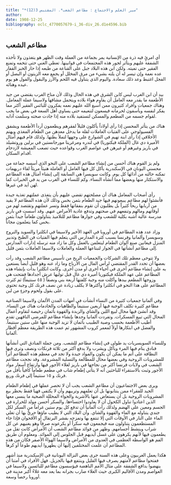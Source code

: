 ```yaml
---
title: "*سير العلم والاجتماع : مطاعم الشعب*. المقتبس 3(12)"
author: 
date: 1908-12-25
bibliography: oclc_4770057679-i_36-div_26.d1e4596.bib
---
```




##  مطاعم الشعب 


 أي امرئٍ فيه ذرة من الإنسانية يمر بجماعة من العملة وقت الظهر هو يتغذون ولا تأخذه الشفقة عليهم ويتأثر لجور هذه المجتمعات في قوانينها. تعطي الغني حتى تتخمه وتمنع الفقير حتى تميته. ولكن ابن هذه البلاد جبل على القناعة من طبعه إذا حاز الخبز القفار عده نعمة وإن تيسر له أن يلته بشيء من مرق المخلل أو يجمع معه الزيتون أو البصل أو الفجل اغتبط وعد ذلك سعادة. واليوم الذي يتناول فيه اللحم والأرز والبقول والفول هو يوم عيده وهنائه. 

 بيد أن ابن الغرب ليس كابن الشرق في هذه الحال وذلك لأن مناخ الغرب يقتضي من جيد الأطعمة ما يقدر معه العامل أن يقاوم هواءَ بلاده ويتحمل مشاقها   ولاسيما عملة المعامل. وهناك جمعيات وأفراد كثيرون ممن أسبغ الله عليهم نعمه يفكرون للبائس الفقير أكثر مما يفكر لنفسه ويأسفون لحرمانه فيسعون لتنعيمه حتى يساوي أهل السعة في بعض ما يجب   لقوام جسمه من المطعم والمسكن لتستفيد بلاده منه إذا جادت صحته وسلمت آدابه. 

 هناك من يتأثر المحسن إذا رأى أولاداً يأكلون قليلاً لفقرهم ويطعمون أردأ الأطعمة ويشفق الفسيولوجي على الفتيات العاملات لقلة ما يدخل معدهن من الطعام المغذي ويهتم الأخلاقي إذا رأى ابنة تهيم في الشوارع على وجهها لتملأ بطنها. ولذلك قام فيهم أمثال الأميرة دي غال (الملكة فيكتوريا) في لندره ومرغريتا مورجانستين في برلين وروتشيلد في باريز وغيرهم أو غيرهن في عواصم الغرب وقواعده حيث تصعب المعيشة لازدحام أقدام السكان. 

 ولم يرَ القوم هناك أحسن من إنشاءِ مطاعم الشعب على النحو الذي أسسه جماعة من محسني اليونان في الإسكندرية يأكل كل فيها العامل أو العاملة هنيئاً مريئاً لقاءَ دريهمات تمكنه حالته من أدائها كل يوم. وكانت سويسرا هي السابقة إلى إنشاء أمثال هذه المطاعم والاستكثار منها وبعضها مما أنشأه النساء. وكم للنساء في الغرب من يد في الخبرات كما لهن أيد في غيرها. 

 رأى أصحاب المعامل هناك أن مصلحتهم تقضي عليهم بأن يتغذى عملتهم تغذية جيدة فأنشئوا لهم مطاعم يبيعونهم فيها جيد الطعام بثمن بخس وذلك لأن هذه المطاعم لا يقيد من أربابها ربحاً كثيراً بل يطلبون أن تقوم بنفقاتها فقط وتسر عملتهم وتقتصد لهم من أوقاتهم ومالهم وتنفعهم في صحتهم وتدفع عادية الأمراض عنهم. وقد أسست في باريز مدرسة عالية أشبه بكلية للشعب وفي جوارها مطاعم للتلاميذ يتناولون طعاماً جيداً بثمن بخس كما يتعلمون مجاناً. 

 وزاد عدد هذه المطاعم في أوروبا في العهد الأخير ولاسيما في انكلترا والسويد والنروج وسويسرا وألمانيا وفرنسا بسبب كثرة المدارس التي يتعلم فيها الفتيات فن الطبخ وتدبير المنزل فيعانين صنع ألوان الطعام ليتعلمن بالعمل وكل ما زاد منه ترسله إدارات المدارس إلى مطاعم أنشأتها في الجوار لتبتاعها العملة والعاملات ولاسيما العاملات بثمن قليل. 

 ولا تتوخى معظم تلك الشركات والجمعيات الربح من تأسيس مطاعم الشعب وقد رأت بعضها أن تحدد القدر المقتضي لرأس المال من الأرباح وما زاد عنه وهو قليل أيضاً يستعين به على إنشاء مطاعم أخرى في أحياء أخرى أو مدن أخرى. وكانت انكلترا بدأت   بإنشاء هذه المطاعم على عهد الملكة فيكتوريا أميرة دي غال قبل توليها عرش   أجدادها ففتحت هي وزوجها المطعم بيدها وأكلت منه وجبة كلفتها  أربعة  بني ونصفاً (  ٤٥  سنتيماً) ثم كثرت المطاعم على هذا النحو في انكلترا وأكثرها لا يكلف زيادة عن نصف فرنك كل وجبة تحتوي على بقول ولحوم وجزءٍ من لبن. 

 وفي ألمانيا جمعيات كثيرة من النساء أنشأت في أمهات المدن الألمان ولاسيما الصناعية مطاعم كثيرة تكلف الوجبة فيها  أربعين  سنتيماً والطاهيات والخادمات هناك من النساء. وقد أنشئ فيها محال لبيع اللبن والشاي والزبدة والقهوة بأثمان رخيصة لتقاوم أعمال المحال التي تبيع المسكرات. وتفردت ألمانيا وحدها بإنشاء مطاعم للمرضى الناقهين تقدم أطيب الأطعمة بحسب وصية الطبيب بأثمان لا تزيد الوجبة منها على  ستين  سنتيماً. والفضل في ابتكارها أولاً لمعمر كروب المشهور ثم عمت هذه الطريقة معظم أقطار ألمانيا. 

 وللنساء السويسريات يد طولى في إنشاء مطاعم للشعب. ومن جملة الفنادق التي أنشأتها فنادق ينام فيها المرء ويأكل ويشرب ولا يدفع أكثر من  ثلاثة  فرنكات ونصف وترى فيها النظافة على أتم ما يمكن أن يكون والمواد جيدة ولا تجد في معظم هذه المطاعم أثراً للمشروبات الروحية وفي بعضها محال للمطالعة والتسلية المشروعة. وقد نجحت مطاعم الشعب في ولايات فرنسا أكثر من نجاحها في باريز لغلاء الأجور فيها وارتفاع أسعار مواد الأجور وثبت بالاستقراء للباحثين أنه لا يتأتي إطعام شاب في مطعم طعاماً كافياً بأقل من فرنك و  ١٥  سنتيماً إلى فرنك وربع. 

 ويرى بعض الاجتماعيون أن مطاعم الشعب يجب أن لا تحصر عملها في إطعام الطعام الجيد للفقراء ممن ينتابونها بل أن تعلمهم وتربيهم وأن لا يكتفى فهيا فقط بحظر بيع المشروبات الروحية بل أن يستعاض عنها بالأشربة والحواء المحللة الصحية ما ينسى معها الذين اعتادوا تناول الكحول أن لا يعاودوا احتساءها. والسكر أحسن مولد للحرارة في الجسم ومعين على الهضم ولذلك رأت ألمانيا أن تدفع كل يوم  ستين  غراماً من السكر لكل جندي يتناوله مع الماء والقهوة والشاي. وأن البلاد التي لا يطيب ماؤها حريٌّ بها أن تغلي الماء على النار في الأوقات التي إلا تنتفع بها وتمزجه بقشر البرتقال أو الأقحوان فإذا جاء المستطعمون يتناولون منه فيجمعون فيه سكراً أو يكرعونه صرفاً وهو يغنيهم عن كل   شراب وينشط أجسامهم. وظهر من فوائد مطاعم الشعب أن الأمراض كانت تقل من يطعمون فيها لأنهم يكرهون على غسل أيديهم قبل الجلوس إلى الموائد. ومعلوم أن طريق الفم هو الواسطة العظمى في العدوى من الأمراض ولاسيما الهواءُ الأصفر فكان من هذه المطاعم أن علمت المختلفين إليها أن يطهروا أيديهم طوعاً أو كرهاً.  

 هكذا يعمل الغربيون وعلى هذه السنة جرى بعض النزالة اليونانية في الإسكندرية منذ أشهر ففتحوا مطاعم لأمتهم يصرف فيها القليل وينتفع فيها بالجزيل. فهل الأفراد في أمتنا أن ينهضوا بدافع الشفقة على مثال الأمم الناهضة فيؤسسون مطاعم للبائسين ولاسيما في العواصم ومدن الأقاليم الكبرى حيث الغلاء ضارب بجرانه بما يعد معه غلاءُ أكبر مدينة في أوروبا رخصاً وسعة. 

